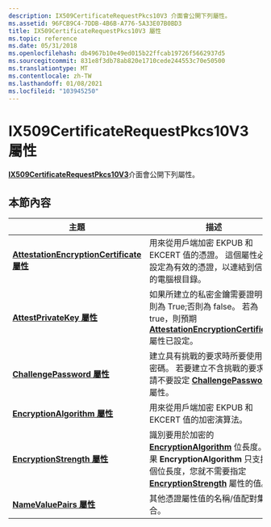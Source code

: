 ```yaml
---
description: IX509CertificateRequestPkcs10V3 介面會公開下列屬性。
ms.assetid: 96FCB9C4-7DDB-4B6B-A776-5A33E07B0BD3
title: IX509CertificateRequestPkcs10V3 屬性
ms.topic: reference
ms.date: 05/31/2018
ms.openlocfilehash: db4967b10e49ed015b22ffcab19726f5662937d5
ms.sourcegitcommit: 831e8f3db78ab820e1710cede244553c70e50500
ms.translationtype: MT
ms.contentlocale: zh-TW
ms.lasthandoff: 01/08/2021
ms.locfileid: "103945250"
---
```

# <a name="ix509certificaterequestpkcs10v3-properties"></a>IX509CertificateRequestPkcs10V3 屬性

[**IX509CertificateRequestPkcs10V3**](/windows/desktop/api/Certenroll/nn-certenroll-ix509certificaterequestpkcs10v3)介面會公開下列屬性。

## <a name="in-this-section"></a>本節內容



| 主題                                                                                                                            | 描述                                                                                                                                                                                                                                                                                                                                                    |
|----------------------------------------------------------------------------------------------------------------------------------|----------------------------------------------------------------------------------------------------------------------------------------------------------------------------------------------------------------------------------------------------------------------------------------------------------------------------------------------------------------|
| [**AttestationEncryptionCertificate 屬性**](/windows/desktop/api/Certenroll/nf-certenroll-ix509certificaterequestpkcs10v3-get_attestationencryptioncertificate)<br/> | 用來從用戶端加密 EKPUB 和 EKCERT 值的憑證。 這個屬性必須設定為有效的憑證，以連結到信任的電腦根目錄。<br/>                                                                                                                                                                                |
| [**AttestPrivateKey 屬性**](/windows/desktop/api/Certenroll/nf-certenroll-ix509certificaterequestpkcs10v3-get_attestprivatekey)<br/>                                 | 如果所建立的私密金鑰需要證明，則為 True;否則為 false。 若為 true，則預期 [**AttestationEncryptionCertificate**](/windows/desktop/api/Certenroll/nf-certenroll-ix509certificaterequestpkcs10v3-get_attestationencryptioncertificate) 屬性已設定。 <br/>                                                                                                        |
| [**ChallengePassword 屬性**](/windows/desktop/api/Certenroll/nf-certenroll-ix509certificaterequestpkcs10v3-get_challengepassword)<br/>                               | 建立具有挑戰的要求時所要使用的密碼。 若要建立不含挑戰的要求，請不要設定 [**ChallengePassword**](/windows/desktop/api/Certenroll/nf-certenroll-ix509certificaterequestpkcs10v3-get_challengepassword) 屬性。<br/>                                                                                                                                      |
| [**EncryptionAlgorithm 屬性**](/windows/desktop/api/Certenroll/nf-certenroll-ix509certificaterequestpkcs10v3-get_encryptionalgorithm)<br/>                           | 用來從用戶端加密 EKPUB 和 EKCERT 值的加密演算法。<br/>                                                                                                                                                                                                                                                               |
| [**EncryptionStrength 屬性**](/windows/desktop/api/Certenroll/nf-certenroll-ix509certificaterequestpkcs10v3-get_encryptionstrength)<br/>                             | 識別要用於加密的 [**EncryptionAlgorithm**](/windows/desktop/api/Certenroll/nf-certenroll-ix509certificaterequestpkcs10v3-get_encryptionalgorithm) 位長度。 如果 **EncryptionAlgorithm** 只支援一個位長度，您就不需要指定 [**EncryptionStrength**](/windows/desktop/api/Certenroll/nf-certenroll-ix509certificaterequestpkcs10v3-get_encryptionstrength) 屬性的值。<br/> |
| [**NameValuePairs 屬性**](/windows/desktop/api/Certenroll/nf-certenroll-ix509certificaterequestpkcs10v3-get_namevaluepairs)<br/>                                     | 其他憑證屬性值的名稱/值配對集合。<br/>                                                                                                                                                                                                                                                                         |



 

 

 




